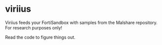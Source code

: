 # viriius
Viriius feeds your FortiSandbox with samples from the Malshare repository. For research purposes only!

Read the code to figure things out.
